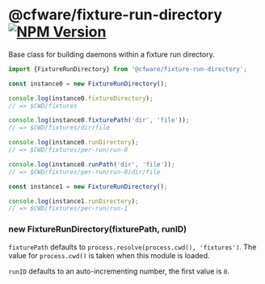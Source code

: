 # @cfware/fixture-run-directory [![NPM Version][npm-image]][npm-url]

Base class for building daemons within a fixture run directory.

```js
import {FixtureRunDirectory} from '@cfware/fixture-run-directory';

const instance0 = new FixtureRunDirectory();

console.log(instance0.fixtureDirectory);
// => $CWD/fixtures

console.log(instance0.fixturePath('dir', 'file'));
// => $CWD/fixtures/dir/file

console.log(instance0.runDirectory);
// => $CWD/fixtures/per-run/run-0

console.log(instance0.runPath('dir', 'file'));
// => $CWD/fixtures/per-run/run-0/dir/file

const instance1 = new FixtureRunDirectory();

console.log(instance1.runDirectory);
// => $CWD/fixtures/per-run/run-1
```

### new FixtureRunDirectory(fixturePath, runID)

`fixturePath` defaults to `process.resolve(process.cwd(), 'fixtures')`.  The value
for `process.cwd()` is taken when this module is loaded.

`runID` defaults to an auto-incrementing number, the first value is `0`.

[npm-image]: https://img.shields.io/npm/v/@cfware/fixture-run-directory.svg
[npm-url]: https://npmjs.org/package/@cfware/fixture-run-directory
